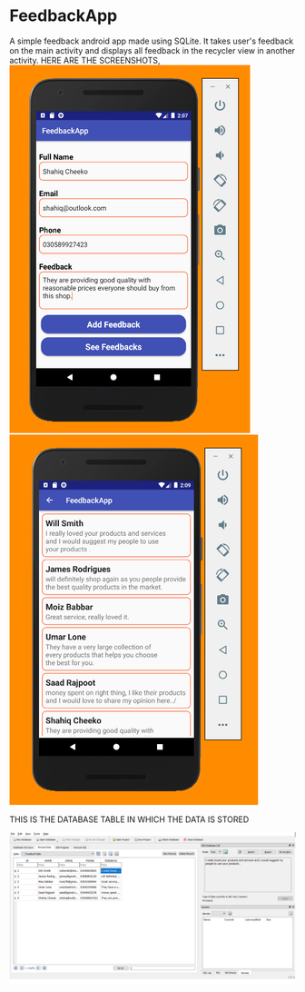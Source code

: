 # FeedbackApp
A simple feedback android app made using SQLite.
It takes user's feedback on the main activity and displays all feedback in the recycler view in another activity.
HERE ARE THE SCREENSHOTS,
![](Screenshots/first.png)
![](Screenshots/second.png)

THIS IS THE DATABASE TABLE IN WHICH THE DATA IS STORED

![](Screenshots/third.png)

